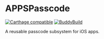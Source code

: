 # APPSPasscode

[![Carthage compatible](https://img.shields.io/badge/Carthage-compatible-4BC51D.svg?style=flat)](https://github.com/Carthage/Carthage)
[![BuddyBuild](https://dashboard.buddybuild.com/api/statusImage?appID=5743719adb87810100cb593c&branch=master&build=latest)](https://dashboard.buddybuild.com/apps/5743719adb87810100cb593c/build/latest)

A reusable passcode subsystem for iOS apps.

